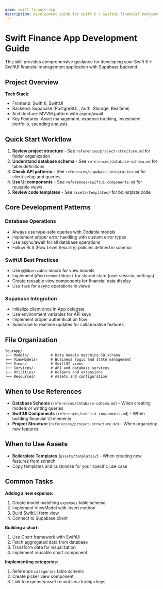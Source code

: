 ```yaml
---
name: swift-finance-app
description: Development guide for Swift 6 + SwiftUI financial management application with Supabase backend. Use when working on asset tracking, expense management, investment portfolio, or spending analysis features. Includes project architecture, database schemas, API integration patterns, and SwiftUI components for financial data visualization.
---
```


# Swift Finance App Development Guide

This skill provides comprehensive guidance for developing your Swift 6 + SwiftUI financial management application with Supabase backend.

## Project Overview

**Tech Stack:**
- Frontend: Swift 6, SwiftUI
- Backend: Supabase (PostgreSQL, Auth, Storage, Realtime)
- Architecture: MVVM pattern with async/await
- Key Features: Asset management, expense tracking, investment portfolio, spending analysis

## Quick Start Workflow

1. **Review project structure** - See `references/project-structure.md` for folder organization
2. **Understand database schema** - See `references/database-schema.md` for table definitions
3. **Check API patterns** - See `references/supabase-integration.md` for client setup and queries
4. **Use UI components** - See `references/swiftui-components.md` for reusable views
5. **Review code templates** - See `assets/templates/` for boilerplate code

## Core Development Patterns

### Database Operations
- Always use type-safe queries with Codable models
- Implement proper error handling with custom error types
- Use async/await for all database operations
- Follow RLS (Row Level Security) policies defined in schema

### SwiftUI Best Practices
- Use `@@Observable` macro for view models
- Implement `@EnvironmentObject` for shared state (user session, settings)
- Create reusable view components for financial data display
- Use `Task` for async operations in views

### Supabase Integration
- Initialize client once in App delegate
- Use environment variables for API keys
- Implement proper authentication flow
- Subscribe to realtime updates for collaborative features

## File Organization

```
YourApp/
├── Models/          # Data models matching DB schema
├── ViewModels/      # Business logic and state management  
├── Views/           # SwiftUI views
├── Services/        # API and database services
├── Utilities/       # Helpers and extensions
└── Resources/       # Assets and configuration
```

## When to Use References

- **Database Schema** (`references/database-schema.md`) - When creating models or writing queries
- **SwiftUI Components** (`references/swiftui-components.md`) - When building financial UI elements
- **Project Structure** (`references/project-structure.md`) - When organizing new features

## When to Use Assets

- **Boilerplate Templates** (`assets/templates/`) - When creating new features from scratch
- Copy templates and customize for your specific use case

## Common Tasks

**Adding a new expense:**
1. Create model matching `expenses` table schema
2. Implement ViewModel with insert method
3. Build SwiftUI form view
4. Connect to Supabase client

**Building a chart:**
1. Use Chart framework with SwiftUI
2. Fetch aggregated data from database
3. Transform data for visualization
4. Implement reusable chart component

**Implementing categories:**
1. Reference `categories` table schema
2. Create picker view component
3. Link to expense/asset records via foreign keys
